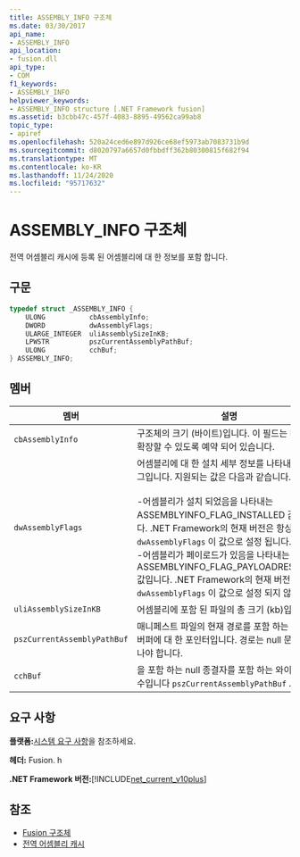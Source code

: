 ```yaml
---
title: ASSEMBLY_INFO 구조체
ms.date: 03/30/2017
api_name:
- ASSEMBLY_INFO
api_location:
- fusion.dll
api_type:
- COM
f1_keywords:
- ASSEMBLY_INFO
helpviewer_keywords:
- ASSEMBLY_INFO structure [.NET Framework fusion]
ms.assetid: b3cbb47c-457f-4083-8895-49562ca99ab8
topic_type:
- apiref
ms.openlocfilehash: 520a24ced6e897d926ce68ef5973ab7083731b9d
ms.sourcegitcommit: d8020797a6657d0fbbdff362b80300815f682f94
ms.translationtype: MT
ms.contentlocale: ko-KR
ms.lasthandoff: 11/24/2020
ms.locfileid: "95717632"
---
```

# <a name="assembly_info-structure"></a>ASSEMBLY_INFO 구조체

전역 어셈블리 캐시에 등록 된 어셈블리에 대 한 정보를 포함 합니다.  
  
## <a name="syntax"></a>구문  
  
```cpp  
typedef struct _ASSEMBLY_INFO {  
    ULONG           cbAssemblyInfo;  
    DWORD           dwAssemblyFlags;  
    ULARGE_INTEGER  uliAssemblySizeInKB;  
    LPWSTR          pszCurrentAssemblyPathBuf;  
    ULONG           cchBuf;  
} ASSEMBLY_INFO;  
```  
  
## <a name="members"></a>멤버  
  
|멤버|설명|  
|------------|-----------------|  
|`cbAssemblyInfo`|구조체의 크기 (바이트)입니다. 이 필드는 나중에 확장할 수 있도록 예약 되어 있습니다.|  
|`dwAssemblyFlags`|어셈블리에 대 한 설치 세부 정보를 나타내는 플래그입니다. 지원되는 값은 다음과 같습니다.<br /><br /> -어셈블리가 설치 되었음을 나타내는 ASSEMBLYINFO_FLAG_INSTALLED 값입니다. .NET Framework의 현재 버전은 항상 `dwAssemblyFlags` 이 값으로 설정 됩니다.<br />-어셈블리가 페이로드가 있음을 나타내는 ASSEMBLYINFO_FLAG_PAYLOADRESIDENT 값입니다. .NET Framework의 현재 버전은 `dwAssemblyFlags` 이 값으로 설정 되지 않습니다.|  
|`uliAssemblySizeInKB`|어셈블리에 포함 된 파일의 총 크기 (kb)입니다.|  
|`pszCurrentAssemblyPathBuf`|매니페스트 파일의 현재 경로를 포함 하는 문자열 버퍼에 대 한 포인터입니다. 경로는 null 문자로 끝나야 합니다.|  
|`cchBuf`|을 포함 하는 null 종결자를 포함 하는 와이드 문자 수입니다 `pszCurrentAssemblyPathBuf` .|  
  
## <a name="requirements"></a>요구 사항  

 **플랫폼:**[시스템 요구 사항](../../get-started/system-requirements.md)을 참조하세요.  
  
 **헤더:** Fusion. h  
  
 **.NET Framework 버전:**[!INCLUDE[net_current_v10plus](../../../../includes/net-current-v10plus-md.md)]  
  
## <a name="see-also"></a>참조

- [Fusion 구조체](fusion-structures.md)
- [전역 어셈블리 캐시](../../app-domains/gac.md)
